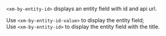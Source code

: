 `<xm-by-entity-id>` displays an entity field with id and api url.

Use `<xm-by-entity-id-value>` to display the entity field;  
Use `<xm-by-entity-id>` to display the entity field with the title.
